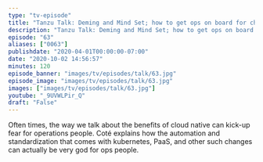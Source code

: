 ```yaml
---
type: "tv-episode"
title: "Tanzu Talk: Deming and Mind Set; how to get ops on board for change"
description: "Tanzu Talk: Deming and Mind Set; how to get ops on board for change"
episode: "63"
aliases: ["0063"]
publishdate: "2020-04-01T00:00:00-07:00"
date: "2020-10-02 14:56:57"
minutes: 120
episode_banner: "images/tv/episodes/talk/63.jpg"
episode_image: "images/tv/episodes/talk/63.jpg"
images: ["images/tv/episodes/talk/63.jpg"]
youtube: "_9UVWLPir_Q"
draft: "False"
---
```


Often times, the way we talk about the benefits of cloud native can kick-up fear for operations people. Coté explains how the automation and standardization that comes with kubernetes, PaaS, and other such changes can actually be very god for ops people.